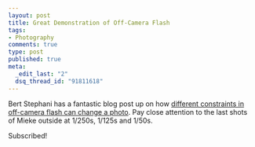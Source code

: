 ```yaml
--- 
layout: post
title: Great Demonstration of Off-Camera Flash
tags: 
- Photography
comments: true
type: post
published: true
meta: 
  _edit_last: "2"
  dsq_thread_id: "91811618"
---
```

Bert Stephani has a fantastic blog post up on how <a href="http://bertstephani.com/blog/?p=69">different constraints in off-camera flash can change a photo</a>. Pay close attention to the last shots of Mieke outside at 1/250s, 1/125s and 1/50s.

Subscribed!
